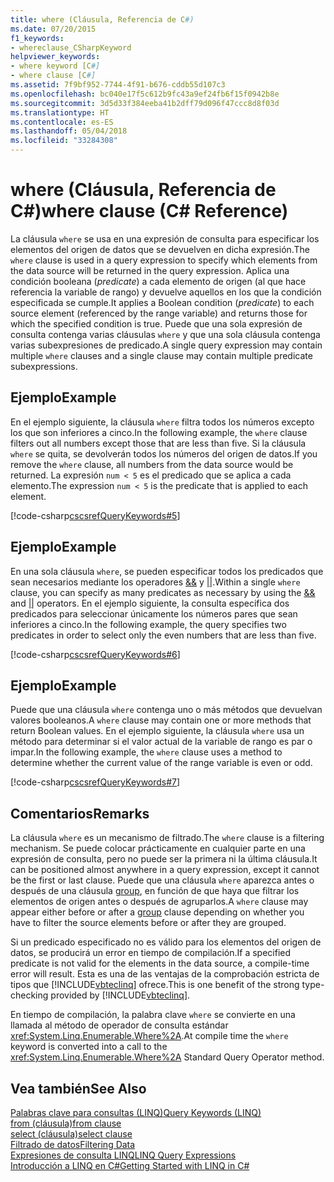 ```yaml
---
title: where (Cláusula, Referencia de C#)
ms.date: 07/20/2015
f1_keywords:
- whereclause_CSharpKeyword
helpviewer_keywords:
- where keyword [C#]
- where clause [C#]
ms.assetid: 7f9bf952-7744-4f91-b676-cddb55d107c3
ms.openlocfilehash: bc040e17f5c612b9fc43a9ef24fb6f15f0942b8e
ms.sourcegitcommit: 3d5d33f384eeba41b2dff79d096f47ccc8d8f03d
ms.translationtype: HT
ms.contentlocale: es-ES
ms.lasthandoff: 05/04/2018
ms.locfileid: "33284308"
---
```

# <a name="where-clause-c-reference"></a><span data-ttu-id="02092-102">where (Cláusula, Referencia de C#)</span><span class="sxs-lookup"><span data-stu-id="02092-102">where clause (C# Reference)</span></span>
<span data-ttu-id="02092-103">La cláusula `where` se usa en una expresión de consulta para especificar los elementos del origen de datos que se devuelven en dicha expresión.</span><span class="sxs-lookup"><span data-stu-id="02092-103">The `where` clause is used in a query expression to specify which elements from the data source will be returned in the query expression.</span></span> <span data-ttu-id="02092-104">Aplica una condición booleana (*predicate*) a cada elemento de origen (al que hace referencia la variable de rango) y devuelve aquellos en los que la condición especificada se cumple.</span><span class="sxs-lookup"><span data-stu-id="02092-104">It applies a Boolean condition (*predicate*) to each source element (referenced by the range variable) and returns those for which the specified condition is true.</span></span> <span data-ttu-id="02092-105">Puede que una sola expresión de consulta contenga varias cláusulas `where` y que una sola cláusula contenga varias subexpresiones de predicado.</span><span class="sxs-lookup"><span data-stu-id="02092-105">A single query expression may contain multiple `where` clauses and a single clause may contain multiple predicate subexpressions.</span></span>  
  
## <a name="example"></a><span data-ttu-id="02092-106">Ejemplo</span><span class="sxs-lookup"><span data-stu-id="02092-106">Example</span></span>  
 <span data-ttu-id="02092-107">En el ejemplo siguiente, la cláusula `where` filtra todos los números excepto los que son inferiores a cinco.</span><span class="sxs-lookup"><span data-stu-id="02092-107">In the following example, the `where` clause filters out all numbers except those that are less than five.</span></span> <span data-ttu-id="02092-108">Si la cláusula `where` se quita, se devolverán todos los números del origen de datos.</span><span class="sxs-lookup"><span data-stu-id="02092-108">If you remove the `where` clause, all numbers from the data source would be returned.</span></span> <span data-ttu-id="02092-109">La expresión `num < 5` es el predicado que se aplica a cada elemento.</span><span class="sxs-lookup"><span data-stu-id="02092-109">The expression `num < 5` is the predicate that is applied to each element.</span></span>  
  
 [!code-csharp[cscsrefQueryKeywords#5](../../../csharp/language-reference/keywords/codesnippet/CSharp/where-clause_1.cs)]  
  
## <a name="example"></a><span data-ttu-id="02092-110">Ejemplo</span><span class="sxs-lookup"><span data-stu-id="02092-110">Example</span></span>  
 <span data-ttu-id="02092-111">En una sola cláusula `where`, se pueden especificar todos los predicados que sean necesarios mediante los operadores [&&](../../../csharp/language-reference/operators/conditional-and-operator.md) y [&#124;&#124;](../../../csharp/language-reference/operators/conditional-or-operator.md).</span><span class="sxs-lookup"><span data-stu-id="02092-111">Within a single `where` clause, you can specify as many predicates as necessary by using the [&&](../../../csharp/language-reference/operators/conditional-and-operator.md) and [&#124;&#124;](../../../csharp/language-reference/operators/conditional-or-operator.md) operators.</span></span> <span data-ttu-id="02092-112">En el ejemplo siguiente, la consulta especifica dos predicados para seleccionar únicamente los números pares que sean inferiores a cinco.</span><span class="sxs-lookup"><span data-stu-id="02092-112">In the following example, the query specifies two predicates in order to select only the even numbers that are less than five.</span></span>  
  
 [!code-csharp[cscsrefQueryKeywords#6](../../../csharp/language-reference/keywords/codesnippet/CSharp/where-clause_2.cs)]  
  
## <a name="example"></a><span data-ttu-id="02092-113">Ejemplo</span><span class="sxs-lookup"><span data-stu-id="02092-113">Example</span></span>  
 <span data-ttu-id="02092-114">Puede que una cláusula `where` contenga uno o más métodos que devuelvan valores booleanos.</span><span class="sxs-lookup"><span data-stu-id="02092-114">A `where` clause may contain one or more methods that return Boolean values.</span></span> <span data-ttu-id="02092-115">En el ejemplo siguiente, la cláusula `where` usa un método para determinar si el valor actual de la variable de rango es par o impar.</span><span class="sxs-lookup"><span data-stu-id="02092-115">In the following example, the `where` clause uses a method to determine whether the current value of the range variable is even or odd.</span></span>  
  
 [!code-csharp[cscsrefQueryKeywords#7](../../../csharp/language-reference/keywords/codesnippet/CSharp/where-clause_3.cs)]  
  
## <a name="remarks"></a><span data-ttu-id="02092-116">Comentarios</span><span class="sxs-lookup"><span data-stu-id="02092-116">Remarks</span></span>  
 <span data-ttu-id="02092-117">La cláusula `where` es un mecanismo de filtrado.</span><span class="sxs-lookup"><span data-stu-id="02092-117">The `where` clause is a filtering mechanism.</span></span> <span data-ttu-id="02092-118">Se puede colocar prácticamente en cualquier parte en una expresión de consulta, pero no puede ser la primera ni la última cláusula.</span><span class="sxs-lookup"><span data-stu-id="02092-118">It can be positioned almost anywhere in a query expression, except it cannot be the first or last clause.</span></span> <span data-ttu-id="02092-119">Puede que una cláusula `where` aparezca antes o después de una cláusula [group](../../../csharp/language-reference/keywords/group-clause.md), en función de que haya que filtrar los elementos de origen antes o después de agruparlos.</span><span class="sxs-lookup"><span data-stu-id="02092-119">A `where` clause may appear either before or after a [group](../../../csharp/language-reference/keywords/group-clause.md) clause depending on whether you have to filter the source elements before or after they are grouped.</span></span>  
  
 <span data-ttu-id="02092-120">Si un predicado especificado no es válido para los elementos del origen de datos, se producirá un error en tiempo de compilación.</span><span class="sxs-lookup"><span data-stu-id="02092-120">If a specified predicate is not valid for the elements in the data source, a compile-time error will result.</span></span> <span data-ttu-id="02092-121">Esta es una de las ventajas de la comprobación estricta de tipos que [!INCLUDE[vbteclinq](~/includes/vbteclinq-md.md)] ofrece.</span><span class="sxs-lookup"><span data-stu-id="02092-121">This is one benefit of the strong type-checking provided by [!INCLUDE[vbteclinq](~/includes/vbteclinq-md.md)].</span></span>  
  
 <span data-ttu-id="02092-122">En tiempo de compilación, la palabra clave `where` se convierte en una llamada al método de operador de consulta estándar <xref:System.Linq.Enumerable.Where%2A>.</span><span class="sxs-lookup"><span data-stu-id="02092-122">At compile time the `where` keyword is converted into a call to the <xref:System.Linq.Enumerable.Where%2A> Standard Query Operator method.</span></span>  
  
## <a name="see-also"></a><span data-ttu-id="02092-123">Vea también</span><span class="sxs-lookup"><span data-stu-id="02092-123">See Also</span></span>  
 [<span data-ttu-id="02092-124">Palabras clave para consultas (LINQ)</span><span class="sxs-lookup"><span data-stu-id="02092-124">Query Keywords (LINQ)</span></span>](../../../csharp/language-reference/keywords/query-keywords.md)  
 [<span data-ttu-id="02092-125">from (cláusula)</span><span class="sxs-lookup"><span data-stu-id="02092-125">from clause</span></span>](../../../csharp/language-reference/keywords/from-clause.md)  
 [<span data-ttu-id="02092-126">select (cláusula)</span><span class="sxs-lookup"><span data-stu-id="02092-126">select clause</span></span>](../../../csharp/language-reference/keywords/select-clause.md)  
 [<span data-ttu-id="02092-127">Filtrado de datos</span><span class="sxs-lookup"><span data-stu-id="02092-127">Filtering Data</span></span>](../../programming-guide/concepts/linq/filtering-data.md)  
 [<span data-ttu-id="02092-128">Expresiones de consulta LINQ</span><span class="sxs-lookup"><span data-stu-id="02092-128">LINQ Query Expressions</span></span>](../../../csharp/programming-guide/linq-query-expressions/index.md)  
 [<span data-ttu-id="02092-129">Introducción a LINQ en C#</span><span class="sxs-lookup"><span data-stu-id="02092-129">Getting Started with LINQ in C#</span></span>](../../../csharp/programming-guide/concepts/linq/getting-started-with-linq.md)
